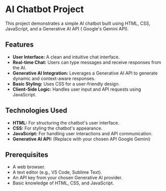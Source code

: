 # AI Chatbot Project

This project demonstrates a simple AI chatbot built using HTML, CSS, JavaScript, and a Generative AI API ( Google's Gemini API).

## Features

* **User Interface:** A clean and intuitive chat interface.
* **Real-time Chat:** Users can type messages and receive responses from the AI.
* **Generative AI Integration:** Leverages a Generative AI API to generate dynamic and context-aware responses.
* **Basic Styling:** Uses CSS for a user-friendly design.
* **Client-Side Logic:** Handles user input and API requests using JavaScript.

## Technologies Used

* **HTML:** For structuring the chatbot's user interface.
* **CSS:** For styling the chatbot's appearance.
* **JavaScript:** For handling user interactions and API communication.
* **Generative AI API:** (Replace with your chosen API  Google Gemini)

## Prerequisites

* A web browser.
* A text editor (e.g., VS Code, Sublime Text).
* An API key from your chosen Generative AI provider.
* Basic knowledge of HTML, CSS, and JavaScript.

